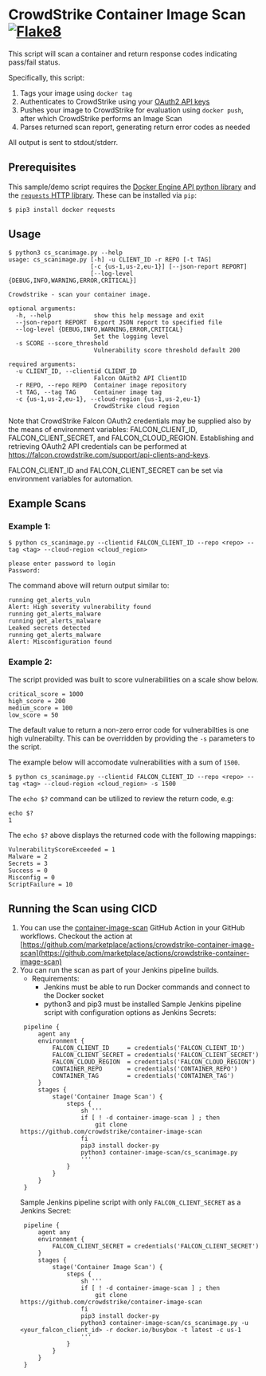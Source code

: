 # CrowdStrike Container Image Scan [![Flake8](https://github.com/CrowdStrike/container-image-scan/actions/workflows/linting.yml/badge.svg)](https://github.com/CrowdStrike/container-image-scan/actions/workflows/linting.yml)

This script will scan a container and return response codes indicating pass/fail status.

Specifically, this script:
1. Tags your image using ``docker tag``
2. Authenticates to CrowdStrike using your [OAuth2 API keys](https://falcon.crowdstrike.com/support/api-clients-and-keys)
3. Pushes your image to CrowdStrike for evaluation using ``docker push``, after which CrowdStrike performs an Image Scan
4. Parses returned scan report, generating return error codes as needed

All output is sent to stdout/stderr.


## Prerequisites
This sample/demo script requires the [Docker Engine API python library](https://pypi.org/project/docker/) and the [``requests`` HTTP library](https://pypi.org/project/requests/). These can be installed via ``pip``:

```shell
$ pip3 install docker requests
```

## Usage
```shell
$ python3 cs_scanimage.py --help
usage: cs_scanimage.py [-h] -u CLIENT_ID -r REPO [-t TAG]
                       [-c {us-1,us-2,eu-1}] [--json-report REPORT]
                       [--log-level {DEBUG,INFO,WARNING,ERROR,CRITICAL}]

Crowdstrike - scan your container image.

optional arguments:
  -h, --help            show this help message and exit
  --json-report REPORT  Export JSON report to specified file
  --log-level {DEBUG,INFO,WARNING,ERROR,CRITICAL}
                        Set the logging level
  -s SCORE --score_threshold
                        Vulnerability score threshold default 200

required arguments:
  -u CLIENT_ID, --clientid CLIENT_ID
                        Falcon OAuth2 API ClientID
  -r REPO, --repo REPO  Container image repository
  -t TAG, --tag TAG     Container image tag
  -c {us-1,us-2,eu-1}, --cloud-region {us-1,us-2,eu-1}
                        CrowdStrike cloud region
```

Note that CrowdStrike Falcon OAuth2 credentials may be supplied also by the means of environment variables: FALCON_CLIENT_ID, FALCON_CLIENT_SECRET, and FALCON_CLOUD_REGION. Establishing and retrieving OAuth2 API credentials can be performed at https://falcon.crowdstrike.com/support/api-clients-and-keys.

FALCON_CLIENT_ID and FALCON_CLIENT_SECRET can be set via environment variables for automation.

## Example Scans

### Example 1:

```shell
$ python cs_scanimage.py --clientid FALCON_CLIENT_ID --repo <repo> --tag <tag> --cloud-region <cloud_region>

please enter password to login
Password:
```

The command above will return output similar to:

```shell
running get_alerts_vuln
Alert: High severity vulnerability found
running get_alerts_malware
running get_alerts_malware
Leaked secrets detected
running get_alerts_malware
Alert: Misconfiguration found
```

### Example 2:

The script provided was built to score vulnerabilities on a scale show below.
```
critical_score = 1000
high_score = 200
medium_score = 100
low_score = 50
```

The default value to return a non-zero error code for vulnerabilties is one high vulnerabilty. This can be overridden by providing the `-s` parameters to the script.

The example below will accomodate vulnerabilities with a sum of `1500`.

```shell
$ python cs_scanimage.py --clientid FALCON_CLIENT_ID --repo <repo> --tag <tag> --cloud-region <cloud_region> -s 1500

```

The ```echo $?``` command can be utilized to review the return code, e.g:
```shell 
echo $?
1
```

The ```echo $?``` above displays the returned code with the following mappings:
```shell
VulnerabilityScoreExceeded = 1
Malware = 2
Secrets = 3
Success = 0
Misconfig = 0
ScriptFailure = 10
```

## Running the Scan using CICD

1. You can use the [container-image-scan](https://github.com/marketplace/actions/crowdstrike-container-image-scan) GitHub Action in your GitHub workflows. Checkout the action at [https://github.com/marketplace/actions/crowdstrike-container-image-scan](https://github.com/marketplace/actions/crowdstrike-container-image-scan)
2. You can run the scan as part of your Jenkins pipeline builds.
   - Requirements:
     - Jenkins must be able to run Docker commands and connect to the Docker socket
     - python3 and pip3 must be installed
   Sample Jenkins pipeline script with configuration options as Jenkins Secrets:
   ```
    pipeline {
        agent any
        environment {
            FALCON_CLIENT_ID     = credentials('FALCON_CLIENT_ID')
            FALCON_CLIENT_SECRET = credentials('FALCON_CLIENT_SECRET')
            FALCON_CLOUD_REGION  = credentials('FALCON_CLOUD_REGION')
            CONTAINER_REPO       = credentials('CONTAINER_REPO')
            CONTAINER_TAG        = credentials('CONTAINER_TAG')
        }
        stages {
            stage('Container Image Scan') {
                steps {
                    sh '''
                    if [ ! -d container-image-scan ] ; then
                        git clone https://github.com/crowdstrike/container-image-scan
                    fi
                    pip3 install docker-py
                    python3 container-image-scan/cs_scanimage.py
                    '''
                }
            }
        }
    }
   ```
   Sample Jenkins pipeline script with only `FALCON_CLIENT_SECRET` as a Jenkins Secret:
   ```
    pipeline {
        agent any
        environment {
            FALCON_CLIENT_SECRET = credentials('FALCON_CLIENT_SECRET')
        }
        stages {
            stage('Container Image Scan') {
                steps {
                    sh '''
                    if [ ! -d container-image-scan ] ; then
                        git clone https://github.com/crowdstrike/container-image-scan
                    fi
                    pip3 install docker-py
                    python3 container-image-scan/cs_scanimage.py -u <your_falcon_client_id> -r docker.io/busybox -t latest -c us-1
                    '''
                }
            }
        }
    }
   ```